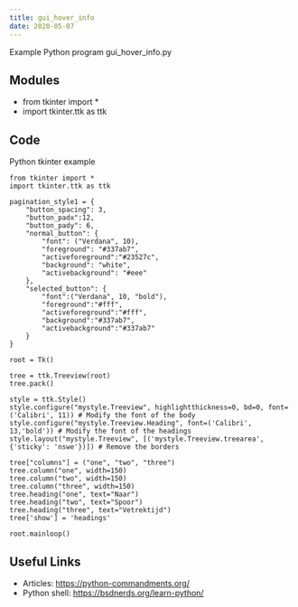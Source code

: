 ```yaml
---
title: gui_hover_info
date: 2020-05-07
---
```

Example Python program gui_hover_info.py

## Modules

* from tkinter import *
* import tkinter.ttk as ttk

## Code

Python tkinter example

    from tkinter import *
    import tkinter.ttk as ttk
    
    pagination_style1 = {
        "button_spacing": 3,
        "button_padx":12,
        "button_pady": 6,
        "normal_button": {
            "font": ("Verdana", 10),
            "foreground": "#337ab7",
            "activeforeground":"#23527c",
            "background": "white",
            "activebackground": "#eee"
        },
        "selected_button": {
            "font":("Verdana", 10, "bold"),
            "foreground":"#fff",
            "activeforeground":"#fff",
            "background":"#337ab7",
            "activebackground":"#337ab7"
        }
    }
    
    root = Tk()
    
    tree = ttk.Treeview(root)
    tree.pack()
    
    style = ttk.Style()
    style.configure("mystyle.Treeview", highlightthickness=0, bd=0, font=('Calibri', 11)) # Modify the font of the body
    style.configure("mystyle.Treeview.Heading", font=('Calibri', 13,'bold')) # Modify the font of the headings
    style.layout("mystyle.Treeview", [('mystyle.Treeview.treearea', {'sticky': 'nswe'})]) # Remove the borders
    
    tree["columns"] = ("one", "two", "three")
    tree.column("one", width=150)
    tree.column("two", width=150)
    tree.column("three", width=150)
    tree.heading("one", text="Naar")
    tree.heading("two", text="Spoor")
    tree.heading("three", text="Vetrektijd")
    tree['show'] = 'headings'
    
    root.mainloop()

## Useful Links

- Articles: https://python-commandments.org/
- Python shell: https://bsdnerds.org/learn-python/
